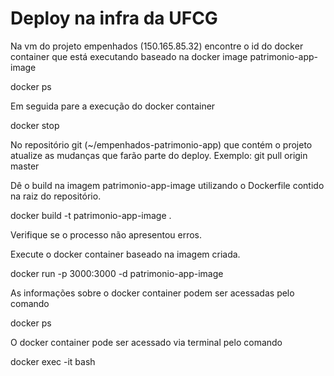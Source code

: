 # Deploy na infra da UFCG 

Na vm do projeto empenhados (150.165.85.32) encontre o id do docker container que está executando baseado na docker image patrimonio-app-image

docker ps

Em seguida pare a execução do docker container

docker stop <container-id>

No repositório git (~/empenhados-patrimonio-app) que contém o projeto atualize as mudanças que farão parte do deploy. Exemplo: git pull origin master

Dê o build na imagem patrimonio-app-image utilizando o Dockerfile contido na raiz do repositório.

docker build -t patrimonio-app-image .

Verifique se o processo não apresentou erros.

Execute o docker container baseado na imagem criada.

docker run -p 3000:3000 -d patrimonio-app-image

As informações sobre o docker container podem ser acessadas pelo comando

docker ps

O docker container pode ser acessado via terminal pelo comando

docker exec -it <container-id> bash
